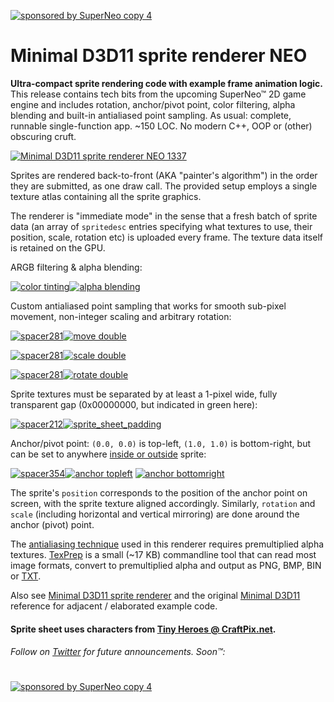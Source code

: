 [![sponsored by SuperNeo copy 4](https://gist.github.com/assets/5618797/9fc0cf54-cdf7-4944-9fbc-3063716282e0)](https://gist.github.com/d7samurai/e51adec8a440126d028b87406556079b)

# Minimal D3D11 sprite renderer NEO
**Ultra-compact sprite rendering code with example frame animation logic.** This release contains tech bits from the upcoming SuperNeo™ 2D game engine and includes rotation, anchor/pivot point, color filtering, alpha blending and built-in antialiased point sampling. As usual: complete, runnable single-function app. ~150 LOC. No modern C++, OOP or (other) obscuring cruft.

[![Minimal D3D11 sprite renderer NEO 1337](https://gist.github.com/assets/5618797/7ed6c416-7608-44f6-88d9-fbd6641ddfe2)](https://gist.github.com/d7samurai/e51adec8a440126d028b87406556079b#file-cpu-cpp-L201-L221)

Sprites are rendered back-to-front (AKA "painter's algorithm") in the order they are submitted, as one draw call. The provided setup employs a single texture atlas containing all the sprite graphics.

The renderer is "immediate mode" in the sense that a fresh batch of sprite data (an array of `spritedesc` entries specifying what textures to use, their position, scale, rotation etc) is uploaded every frame. The texture data itself is retained on the GPU.

ARGB filtering & alpha blending:

[![color tinting](https://gist.github.com/assets/5618797/3a8db764-8d3e-425a-8a86-b7ad44a1809d)](https://gist.github.com/d7samurai/e51adec8a440126d028b87406556079b#file-cpu-cpp-L217)[![alpha blending](https://gist.github.com/assets/5618797/f140a10d-78bf-4626-8c49-dfec244fab56)](https://gist.github.com/d7samurai/e51adec8a440126d028b87406556079b#file-cpu-cpp-L217)

Custom antialiased point sampling that works for smooth sub-pixel movement, non-integer scaling and arbitrary rotation:

[![spacer281](https://gist.github.com/assets/5618797/d6bbf37a-512b-4049-b380-f744a0e6d50d)](#)[![move double](https://gist.github.com/assets/5618797/a35d720d-db29-4652-bc9e-f8facc0c4759)](https://gist.github.com/d7samurai/e51adec8a440126d028b87406556079b#file-cpu-cpp-L214)

[![spacer281](https://gist.github.com/assets/5618797/d6bbf37a-512b-4049-b380-f744a0e6d50d)](#)[![scale double](https://gist.github.com/assets/5618797/7ba85821-e2c5-4f5f-8b61-ba3a6e4d9eb6)](https://gist.github.com/d7samurai/e51adec8a440126d028b87406556079b#file-cpu-cpp-L215)

[![spacer281](https://gist.github.com/assets/5618797/d6bbf37a-512b-4049-b380-f744a0e6d50d)](#)[![rotate double](https://gist.github.com/assets/5618797/f6e069f7-418b-4b4b-96f1-0140e13ae2da)](https://gist.github.com/d7samurai/e51adec8a440126d028b87406556079b#file-cpu-cpp-L216)

Sprite textures must be separated by at least a 1-pixel wide, fully transparent gap (0x00000000, but indicated in green here): 

[![spacer212](https://gist.github.com/assets/5618797/fc52aae1-7ad1-4966-ad03-466ce697bbbc)](#)[![sprite_sheet_padding](https://gist.github.com/assets/5618797/bbfaff36-c2e1-4b01-8110-1070077a9179)](https://gist.github.com/d7samurai/e51adec8a440126d028b87406556079b#file-spritesheet-h-L15-L74)

Anchor/pivot point: `(0.0, 0.0)` is top-left, `(1.0, 1.0)` is bottom-right, but can be set to anywhere [inside or outside](https://gist.github.com/d7samurai/e51adec8a440126d028b87406556079b#file-cpu-cpp-L213) sprite:

[![spacer354](https://gist.github.com/assets/5618797/1753adee-d051-4fb7-8d8d-0e57d78a54cd)](#)[![anchor topleft](https://gist.github.com/assets/5618797/711aa4b0-f2e0-4c5f-88c6-fd64de5a6a0b)](https://gist.github.com/d7samurai/e51adec8a440126d028b87406556079b#file-cpu-cpp-L213) [![anchor bottomright](https://gist.github.com/assets/5618797/cb609934-b1ec-461c-ba86-b37a7744021f)](https://gist.github.com/d7samurai/e51adec8a440126d028b87406556079b#file-cpu-cpp-L213)

The sprite's `position` corresponds to the position of the anchor point on screen, with the sprite texture aligned accordingly. Similarly, `rotation` and `scale` (including horizontal and vertical mirroring) are done around the anchor (pivot) point.

The [antialiasing technique](https://gist.github.com/d7samurai/9f17966ba6130a75d1bfb0f1894ed377) used in this renderer requires premultiplied alpha textures. [TexPrep](https://gist.github.com/d7samurai/9f17966ba6130a75d1bfb0f1894ed377#texprep) is a small (~17 KB) commandline tool that can read most image formats, convert to premultiplied alpha and output as PNG, BMP, BIN or [TXT](https://gist.github.com/d7samurai/e51adec8a440126d028b87406556079b#file-spritesheet-h-L15-L74).

Also see [Minimal D3D11 sprite renderer](https://gist.github.com/d7samurai/8f91f0343c411286373161202c199b5c) and the original [Minimal D3D11](https://gist.github.com/d7samurai/261c69490cce0620d0bfc93003cd1052) reference for adjacent / elaborated example code.

#### Sprite sheet uses characters from [Tiny Heroes @ CraftPix.net](https://craftpix.net/freebies/free-pixel-art-tiny-hero-sprites/).

###### Follow on [Twitter](https://twitter.com/d7samurai) for future announcements. Soon™:
#
[![sponsored by SuperNeo copy 4](https://gist.github.com/assets/5618797/9fc0cf54-cdf7-4944-9fbc-3063716282e0)](https://twitter.com/d7samurai)
